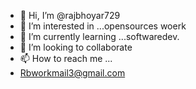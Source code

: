 - 👋 Hi, I’m @rajbhoyar729
- 👀 I’m interested in ...opensources woerk
- 🌱 I’m currently learning ...softwaredev.
- 💞️ I’m looking to collaborate 
- 📫 How to reach me ...
- Rbworkmail3@gmail.com


<!---
rajbhoyar729/rajbhoyar729 is a ✨ special ✨ repository because its `README.md` (this file) appears on your GitHub profile.

--->


